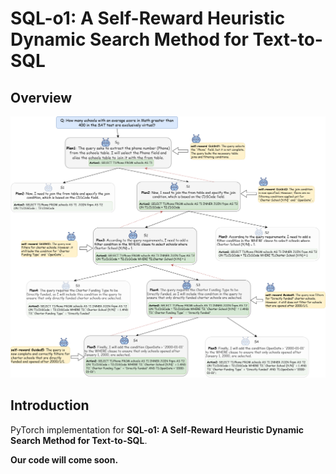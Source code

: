 # SQL-o1: A Self-Reward Heuristic Dynamic Search Method for Text-to-SQL

## Overview



![](./SQL-o1.png)

## Introduction

PyTorch implementation for **SQL-o1: A Self-Reward Heuristic Dynamic Search Method for Text-to-SQL**.

**Our code will come soon.**